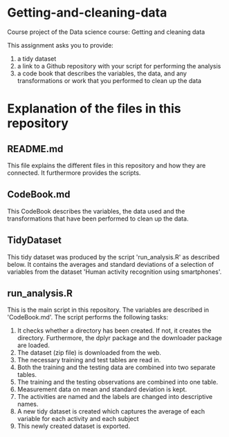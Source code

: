# Getting-and-cleaning-data
Course project of the Data science course: Getting and cleaning data

This assignment asks you to provide:
1) a tidy dataset
2) a link to a Github repository with your script for performing the analysis
3)  a code book that describes the variables, the data, and any transformations or work that you performed to clean up the data 

# Explanation of the files in this repository

## README.md
This file explains the different files in this repository and how they are connected. It furthermore provides the scripts.

## CodeBook.md
This CodeBook describes the variables, the data used and the transformations that have been performed to clean up the data.

## TidyDataset
This tidy dataset was produced by the script 'run_analysis.R' as described below. It contains the averages and standard deviations of a selection of variables from the dataset 'Human activity recognition using smartphones'.

## run_analysis.R
This is the main script in this repository. The variables are described in 'CodeBook.md'. The script performs the following tasks:

1. It checks whether a directory has been created. If not, it creates the directory. Furthermore, the dplyr package and the downloader package are loaded.
2. The dataset (zip file) is downloaded from the web.
3. The necessary training and test tables are read in.
4. Both the training and the testing data are combined into two separate tables.
5. The training and the testing observations are combined into one table.
6. Measurement data on mean and standard deviation is kept.
7. The activities are named and the labels are changed into descriptive names.
8. A new tidy dataset is created which captures the average of each variable for each activity and each subject
9. This newly created dataset is exported.
